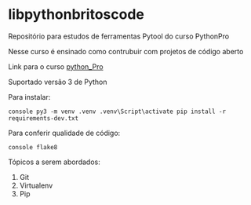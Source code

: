 # libpythonbritoscode
Repositório para estudos de ferramentas Pytool do curso PythonPro

Nesse curso é ensinado como contrubuir com projetos de código aberto

Link para o curso [python_Pro](https://www.python.pro.br)

Suportado versão 3 de Python

Para instalar:

``console
py3 -m venv .venv
.venv\Script\activate
pip install -r requirements-dev.txt
``

Para conferir qualidade de código:

``console
flake8
``

Tópicos a serem abordados:

1. Git
2. Virtualenv
3. Pip

